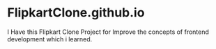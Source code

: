 # FlipkartClone.github.io
I Have this Flipkart Clone Project for Improve the concepts of frontend development which i learned.
